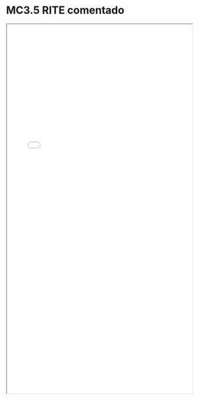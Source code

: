 # MC3.5 RITE comentado

<iframe src="../MC3.5 RITE comentado.pdf" width="100%" height="1000px"></iframe>
